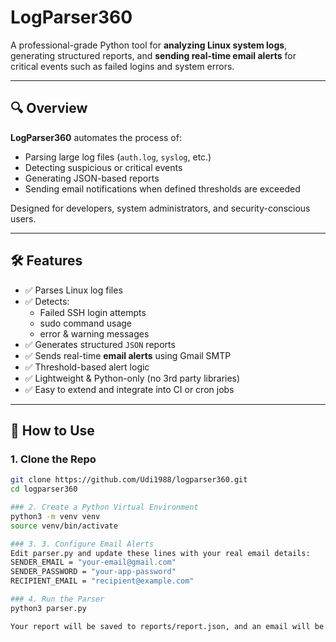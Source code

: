 # LogParser360

A professional-grade Python tool for **analyzing Linux system logs**, generating structured reports, and **sending real-time email alerts** for critical events such as failed logins and system errors.

---

## 🔍 Overview

**LogParser360** automates the process of:

- Parsing large log files (`auth.log`, `syslog`, etc.)
- Detecting suspicious or critical events
- Generating JSON-based reports
- Sending email notifications when defined thresholds are exceeded

Designed for developers, system administrators, and security-conscious users.

---

## 🛠️ Features

- ✅ Parses Linux log files
- ✅ Detects:
  - Failed SSH login attempts
  - sudo command usage
  - error & warning messages
- ✅ Generates structured `JSON` reports
- ✅ Sends real-time **email alerts** using Gmail SMTP
- ✅ Threshold-based alert logic
- ✅ Lightweight & Python-only (no 3rd party libraries)
- ✅ Easy to extend and integrate into CI or cron jobs

---

## 🚀 How to Use

### 1. Clone the Repo

```bash
git clone https://github.com/Udi1988/logparser360.git
cd logparser360

### 2. Create a Python Virtual Environment
python3 -m venv venv
source venv/bin/activate

### 3. 3. Configure Email Alerts
Edit parser.py and update these lines with your real email details:
SENDER_EMAIL = "your-email@gmail.com"
SENDER_PASSWORD = "your-app-password"
RECIPIENT_EMAIL = "recipient@example.com"

### 4. Run the Parser
python3 parser.py

Your report will be saved to reports/report.json, and an email will be sent if issues are detected. 
